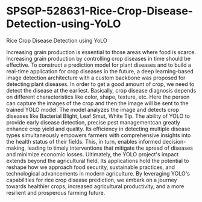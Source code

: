 # SPSGP-528631-Rice-Crop-Disease-Detection-using-YoLO
Rice Crop Disease Detection using YoLO

Increasing grain production is essential to those areas where food is scarce. 
Increasing grain production by controlling crop diseases in time should be effective. 
To construct a prediction model for plant diseases and to build a real-time application for crop diseases in the future, a deep learning-based image detection architecture with a custom backbone was proposed for detecting plant diseases.
In order to get a good amount of crop, we need to detect the disease at the earliest.
Basically, crop disease diagnosis depends on different characteristics like color, shape, texture, etc. 
Here the person can capture the images of the crop and then the image will be sent to the trained YOLO model. 
The model analyzes the image and detects crop diseases like  Bacterial Blight, Leaf Smut, White Tip.
The ability of YOLO to provide early disease detection, precise pest managementcan greatly enhance crop yield and quality.
Its efficiency in detecting multiple disease types simultaneously empowers farmers with comprehensive insights into the health status of their fields. 
This, in turn, enables informed decision-making, leading to timely interventions that mitigate the spread of diseases and minimize economic losses.
Ultimately, the YOLO project's impact extends beyond the agricultural field.
Its applications hold the potential to reshape how we approach food security, sustainable practices, and technological advancements in modern agriculture.
By leveraging YOLO's capabilities for rice crop disease prediction, we embark on a journey towards healthier crops, increased agricultural productivity, and a more resilient and prosperous farming future.

